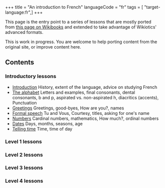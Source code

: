 +++
title = "An introduction to French"
languageCode = "fr"
tags = [ "target-language:fr",]
+++

This page is the entry point to a series of lessons that are mostly
ported from [this page on
Wikibooks](https://en.wikibooks.org/wiki/French) and extended to take
advantage of Wikiotics' advanced formats.

This is work in progress. You are welcome to help porting content from
the original site, or improve content here.

## Contents

### Introductory lessons

  - [Introduction](/fr/An_introduction_to_French/Lessons/Introduction)
    History, extent of the language, advice on studying French
  - [The alphabet](/fr/An_introduction_to_French/Lessons/The_alphabet)
    Letters and examples, final consonants, dental consonants, b and p,
    aspirated vs. non-aspirated h, diacritics (accents), Punctuation
  - [Greetings](/fr/An_introduction_to_French/Lessons/Greetings)
    Greetings, good-byes, How are you?, names
  - [Formal speech](/fr/An_introduction_to_French/Lessons/Formal_speech)
    Tu and Vous, Courtesy, titles, asking for one's name
  - [Numbers](/fr/An_introduction_to_French/Lessons/Numbers) Cardinal
    numbers, mathematics, How much?, ordinal numbers
  - [Dates](/fr/An_introduction_to_French/Lessons/Dates) Days, months,
    seasons, age
  - [Telling time](/fr/An_introduction_to_French/Lessons/Telling_time)
    Time, time of day

### Level 1 lessons

### Level 2 lessons

### Level 3 lessons

### Level 4 lessons
